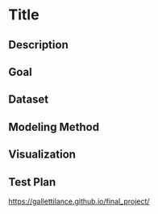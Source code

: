 # Title

## Description

## Goal

## Dataset

## Modeling Method

## Visualization

## Test Plan

https://gallettilance.github.io/final_project/